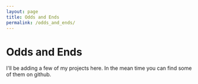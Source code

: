 ```yaml
---
layout: page
title: Odds and Ends
permalink: /odds_and_ends/
---
```


# Odds and Ends

I'll be adding a few of my projects here. In the mean time you can find some of them on github.
